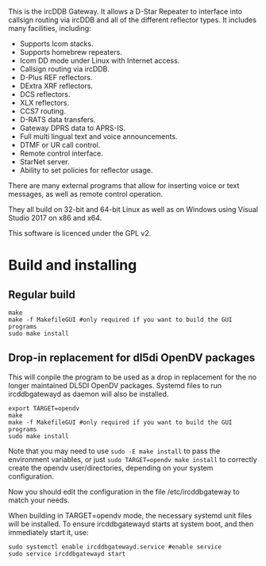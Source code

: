 This is the ircDDB Gateway. It allows a D-Star Repeater to interface into callsign routing via ircDDB and all of the different reflector types. It includes many facilities, including:

* Supports Icom stacks.
* Supports homebrew repeaters.
* Icom DD mode under Linux with Internet access.
* Callsign routing via ircDDB.
* D-Plus REF reflectors.
* DExtra XRF reflectors.
* DCS reflectors.
* XLX reflectors.
* CCS7 routing.
* D-RATS data transfers.
* Gateway DPRS data to APRS-IS.
* Full multi lingual text and voice announcements.
* DTMF or UR call control.
* Remote control interface.
* StarNet server.
* Ability to set policies for reflector usage.

There are many external programs that allow for inserting voice or text messages, as well as remote control operation.

They all build on 32-bit and 64-bit Linux as well as on Windows using Visual Studio 2017 on x86 and x64.

This software is licenced under the GPL v2.

# Build and installing
## Regular build
```shell
make
make -f MakefileGUI #only required if you want to build the GUI programs
sudo make install
```
## Drop-in replacement for dl5di OpenDV packages
This will conpile the program to be used as a drop in replacement for the no longer maintained DL5DI OpenDV packages. Systemd files to run ircddbgatewayd as daemon will also be installed.
```shell
export TARGET=opendv
make
make -f MakefileGUI #only required if you want to build the GUI programs
sudo make install
```
Note that you may need to use `sudo -E make install` to pass the environment variables, or just `sudo TARGET=opendv make install` to correctly create the opendv user/directories, depending on your system configuration.

Now you should edit the configuration in the file /etc/ircddbgateway to match your needs.

When building in TARGET=opendv mode, the necessary systemd unit files will be installed. To ensure ircddbgatewayd starts at system boot, and then immediately start it, use:
```shell
sudo systemctl enable ircddbgatewayd.service #enable service
sudo service ircddbgatewayd start
```
